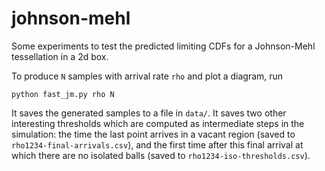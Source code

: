 # johnson-mehl
Some experiments to test the predicted limiting CDFs for a Johnson-Mehl tessellation in a 2d box.

To produce `N` samples with arrival rate `rho` and plot a diagram, run
```
python fast_jm.py rho N
```

It saves the generated samples to a file in `data/`. It saves two other interesting thresholds which are computed as intermediate steps in the simulation: the time the last point arrives in a vacant region (saved to `rho1234-final-arrivals.csv`), and the first time after this final arrival at which there are no isolated balls (saved to `rho1234-iso-thresholds.csv`).
